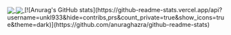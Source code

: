 <a href="https://github.com/anuraghazra/github-readme-stats">
  <img align="center" src="https://github-readme-stats.vercel.app/api/pin/?username=anuraghazra&repo=github-readme-stats" />
</a>
<a href="https://github.com/anuraghazra/convoychat">
  <img align="center" src="https://github-readme-stats.vercel.app/api/pin/?username=anuraghazra&repo=convoychat" />
</a>
[![Anurag's GitHub stats](https://github-readme-stats.vercel.app/api?username=unkl933&hide=contribs,prs&count_private=true&show_icons=true&theme=dark)](https://github.com/anuraghazra/github-readme-stats)

